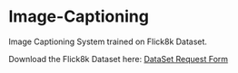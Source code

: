 # Image-Captioning

Image Captioning System trained on Flick8k Dataset. 




Download the Flick8k Dataset here: [DataSet Request Form](https://illinois.edu/fb/sec/1713398)
